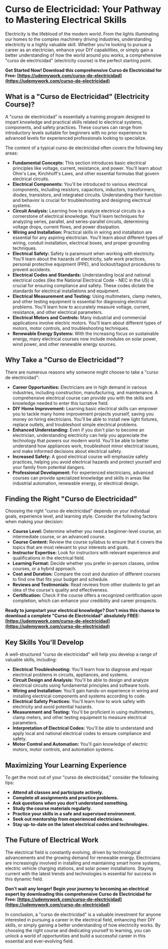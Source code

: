 # Curso de Electricidad: Your Pathway to Mastering Electrical Skills

Electricity is the lifeblood of the modern world. From the lights illuminating our homes to the complex machinery driving industries, understanding electricity is a highly valuable skill. Whether you're looking to pursue a career as an electrician, enhance your DIY capabilities, or simply gain a better understanding of how the world around you works, a comprehensive "curso de electricidad" (electricity course) is the perfect starting point.

**Get Started Now! Download this comprehensive Curso de Electricidad for Free: [https://udemywork.com/curso-de-electricidad](https://udemywork.com/curso-de-electricidad)**

## What is a "Curso de Electricidad" (Electricity Course)?

A "curso de electricidad" is essentially a training program designed to impart knowledge and practical skills related to electrical systems, components, and safety practices. These courses can range from introductory levels suitable for beginners with no prior experience to advanced levels for experienced professionals looking to specialize.

The content of a typical curso de electricidad often covers the following key areas:

*   **Fundamental Concepts:** This section introduces basic electrical principles like voltage, current, resistance, and power. You'll learn about Ohm's Law, Kirchhoff's Laws, and other essential formulas that govern electrical circuits.
*   **Electrical Components:** You'll be introduced to various electrical components, including resistors, capacitors, inductors, transformers, diodes, transistors, and integrated circuits. Understanding their function and behavior is crucial for troubleshooting and designing electrical systems.
*   **Circuit Analysis:** Learning how to analyze electrical circuits is a cornerstone of electrical knowledge. You'll learn techniques for analyzing series, parallel, and series-parallel circuits, determining voltage drops, current flows, and power dissipation.
*   **Wiring and Installation:** Practical skills in wiring and installation are essential for any aspiring electrician. You'll learn about different types of wiring, conduit installation, electrical boxes, and proper grounding techniques.
*   **Electrical Safety:** Safety is paramount when working with electricity. You'll learn about the hazards of electricity, safe work practices, personal protective equipment (PPE), and lockout/tagout procedures to prevent accidents.
*   **Electrical Codes and Standards:** Understanding local and national electrical codes (like the National Electrical Code - NEC in the US) is crucial for ensuring compliance and safety. These codes dictate the standards for electrical installations and equipment.
*   **Electrical Measurement and Testing:** Using multimeters, clamp meters, and other testing equipment is essential for diagnosing electrical problems. You'll learn how to accurately measure voltage, current, resistance, and other electrical parameters.
*   **Electrical Motors and Controls:** Many industrial and commercial applications involve electric motors. You'll learn about different types of motors, motor controls, and troubleshooting techniques.
*   **Renewable Energy Systems:** With the increasing focus on sustainable energy, many electrical courses now include modules on solar power, wind power, and other renewable energy sources.

## Why Take a "Curso de Electricidad"?

There are numerous reasons why someone might choose to take a "curso de electricidad":

*   **Career Opportunities:** Electricians are in high demand in various industries, including construction, manufacturing, and maintenance. A comprehensive electrical course can provide you with the skills and knowledge needed to enter this lucrative field.
*   **DIY Home Improvement:** Learning basic electrical skills can empower you to tackle many home improvement projects yourself, saving you money on hiring electricians. You'll be able to install new light fixtures, replace outlets, and troubleshoot simple electrical problems.
*   **Enhanced Understanding:** Even if you don't plan to become an electrician, understanding electricity can help you appreciate the technology that powers our modern world. You'll be able to better understand how appliances work, troubleshoot minor electrical issues, and make informed decisions about electrical safety.
*   **Increased Safety:** A good electrical course will emphasize safety practices, helping you avoid electrical hazards and protect yourself and your family from potential dangers.
*   **Professional Development:** For experienced electricians, advanced courses can provide specialized knowledge and skills in areas like industrial automation, renewable energy, or electrical design.

## Finding the Right "Curso de Electricidad"

Choosing the right "curso de electricidad" depends on your individual goals, experience level, and learning style. Consider the following factors when making your decision:

*   **Course Level:** Determine whether you need a beginner-level course, an intermediate course, or an advanced course.
*   **Course Content:** Review the course syllabus to ensure that it covers the topics that are most relevant to your interests and goals.
*   **Instructor Expertise:** Look for instructors with relevant experience and qualifications in the electrical field.
*   **Learning Format:** Decide whether you prefer in-person classes, online courses, or a hybrid approach.
*   **Cost and Duration:** Compare the cost and duration of different courses to find one that fits your budget and schedule.
*   **Reviews and Testimonials:** Read reviews from other students to get an idea of the course's quality and effectiveness.
*   **Certification:** Check if the course offers a recognized certification upon completion, which can enhance your credibility and career prospects.

**Ready to jumpstart your electrical knowledge? Don't miss this chance to download a complete "Curso de Electricidad" absolutely FREE: [https://udemywork.com/curso-de-electricidad](https://udemywork.com/curso-de-electricidad)**

## Key Skills You'll Develop

A well-structured "curso de electricidad" will help you develop a range of valuable skills, including:

*   **Electrical Troubleshooting:** You'll learn how to diagnose and repair electrical problems in circuits, appliances, and systems.
*   **Circuit Design and Analysis:** You'll be able to design and analyze electrical circuits using fundamental principles and software tools.
*   **Wiring and Installation:** You'll gain hands-on experience in wiring and installing electrical components and systems according to code.
*   **Electrical Safety Practices:** You'll learn how to work safely with electricity and avoid potential hazards.
*   **Measurement and Testing:** You'll be proficient in using multimeters, clamp meters, and other testing equipment to measure electrical parameters.
*   **Interpretation of Electrical Codes:** You'll be able to understand and apply local and national electrical codes to ensure compliance and safety.
*   **Motor Control and Automation:** You'll gain knowledge of electric motors, motor controls, and automation systems.

## Maximizing Your Learning Experience

To get the most out of your "curso de electricidad," consider the following tips:

*   **Attend all classes and participate actively.**
*   **Complete all assignments and practice problems.**
*   **Ask questions when you don't understand something.**
*   **Study the course materials regularly.**
*   **Practice your skills in a safe and supervised environment.**
*   **Seek out mentorship from experienced electricians.**
*   **Stay up-to-date on the latest electrical codes and technologies.**

## The Future of Electrical Work

The electrical field is constantly evolving, driven by technological advancements and the growing demand for renewable energy. Electricians are increasingly involved in installing and maintaining smart home systems, electric vehicle charging stations, and solar power installations. Staying current with the latest trends and technologies is essential for success in this dynamic field.

**Don't wait any longer! Begin your journey to becoming an electrical expert by downloading this comprehensive Curso de Electricidad for Free: [https://udemywork.com/curso-de-electricidad](https://udemywork.com/curso-de-electricidad)**

In conclusion, a "curso de electricidad" is a valuable investment for anyone interested in pursuing a career in the electrical field, enhancing their DIY skills, or simply gaining a better understanding of how electricity works. By choosing the right course and dedicating yourself to learning, you can unlock a world of opportunities and build a successful career in this essential and ever-evolving field.
